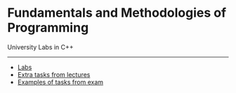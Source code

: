 # Fundamentals and Methodologies of Programming
University Labs in C++

---

- [Labs](https://github.com/KozlovaNastya/BSU/tree/main/fundamentals/labs)
- [Extra tasks from lectures](https://github.com/KozlovaNastya/BSU/tree/main/fundamentals/extra)
- [Examples of tasks from exam](https://github.com/KozlovaNastya/BSU/tree/main/fundamentals/exam)
